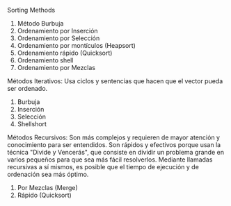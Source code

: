 Sorting Methods

1. Método Burbuja
2. Ordenamiento por Inserción
3. Ordenamiento por Selección
4. Ordenamiento por montículos (Heapsort)
5. Ordenamiento rápido (Quicksort)
6. Ordenamiento shell
7. Ordenamiento por Mezclas

Métodos Iterativos: Usa ciclos y sentencias que hacen que el vector pueda ser ordenado.

1. Burbuja
2. Inserción
3. Selección
4. Shellshort

Métodos Recursivos: Son más complejos y requieren de mayor atención y conocimiento para ser entendidos. Son rápidos y 
efectivos porque usan la técnica "Divide y Vencerás", que consiste en dividir un problema grande en varios pequeños 
para que sea más fácil resolverlos. Mediante llamadas recursivas a sí mismos, es posible que el tiempo de ejecución y de 
ordenación sea más óptimo.

1. Por Mezclas (Merge)
2. Rápido (Quicksort)